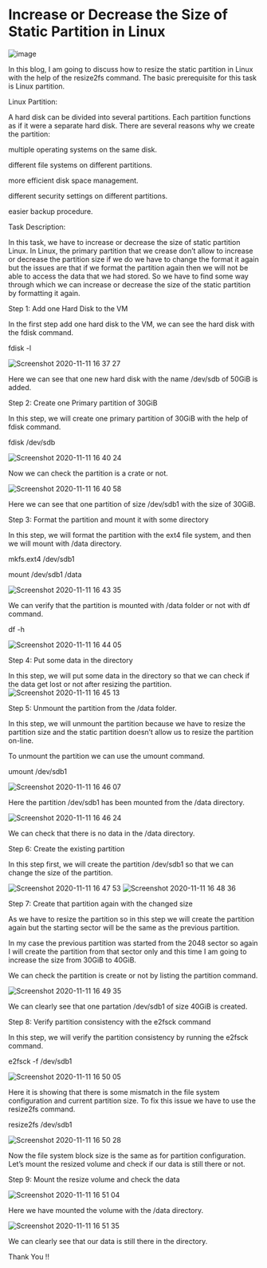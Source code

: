 
# Increase or Decrease the Size of Static Partition in Linux

![image](https://user-images.githubusercontent.com/61896468/98809641-df23b480-2443-11eb-965b-a561f4f346f2.png)

In this blog, I am going to discuss how to resize the static partition in Linux with the help of the resize2fs command. The basic prerequisite for this task is Linux partition.

Linux Partition:

A hard disk can be divided into several partitions. Each partition functions as if it were a separate hard disk. There are several reasons why we create the partition:

multiple operating systems on the same disk.

different file systems on different partitions.

more efficient disk space management.

different security settings on different partitions.

easier backup procedure.

Task Description:

In this task, we have to increase or decrease the size of static partition Linux. In Linux, the primary partition that we crease don’t allow to increase or decrease the partition size if we do we have to change the format it again but the issues are that if we format the partition again then we will not be able to access the data that we had stored. So we have to find some way through which we can increase or decrease the size of the static partition by formatting it again.

Step 1: Add one Hard Disk to the VM

In the first step add one hard disk to the VM, we can see the hard disk with the fdisk command.

fdisk -l

![Screenshot 2020-11-11 16 37 27](https://user-images.githubusercontent.com/61896468/98809743-1a25e800-2444-11eb-965b-57bbed11f348.png)

Here we can see that one new hard disk with the name /dev/sdb of 50GiB is added.

Step 2: Create one Primary partition of 30GiB

In this step, we will create one primary partition of 30GiB with the help of fdisk command.

fdisk /dev/sdb

![Screenshot 2020-11-11 16 40 24](https://user-images.githubusercontent.com/61896468/98809745-1b571500-2444-11eb-8f94-5a66d4ca89ac.png)

Now we can check the partition is a crate or not.

![Screenshot 2020-11-11 16 40 58](https://user-images.githubusercontent.com/61896468/98809752-1c884200-2444-11eb-81d6-6ab3e0a23bf3.png)

Here we can see that one partition of size /dev/sdb1 with the size of 30GiB.

Step 3: Format the partition and mount it with some directory

In this step, we will format the partition with the ext4 file system, and then we will mount with /data directory.

mkfs.ext4 /dev/sdb1

mount /dev/sdb1 /data

![Screenshot 2020-11-11 16 43 35](https://user-images.githubusercontent.com/61896468/98809755-1db96f00-2444-11eb-959b-826064e809dc.png)

We can verify that the partition is mounted with /data folder or not with df command.

df -h

![Screenshot 2020-11-11 16 44 05](https://user-images.githubusercontent.com/61896468/98809757-1eea9c00-2444-11eb-91da-be9f5751e7b6.png)

Step 4: Put some data in the directory

In this step, we will put some data in the directory so that we can check if the data get lost or not after resizing the partition.
![Screenshot 2020-11-11 16 45 13](https://user-images.githubusercontent.com/61896468/98809762-201bc900-2444-11eb-951f-e00d8816a97b.png)

Step 5: Unmount the partition from the /data folder.

In this step, we will unmount the partition because we have to resize the partition size and the static partition doesn’t allow us to resize the partition on-line.

To unmount the partition we can use the umount command.

umount /dev/sdb1

![Screenshot 2020-11-11 16 46 07](https://user-images.githubusercontent.com/61896468/98809765-214cf600-2444-11eb-9750-ade9784f4e58.png)

Here the partition /dev/sdb1 has been mounted from the /data directory.

![Screenshot 2020-11-11 16 46 24](https://user-images.githubusercontent.com/61896468/98809775-25791380-2444-11eb-994a-520f7a1d39d1.png)

We can check that there is no data in the /data directory.

Step 6: Create the existing partition

In this step first, we will create the partition /dev/sdb1 so that we can change the size of the partition.

![Screenshot 2020-11-11 16 47 53](https://user-images.githubusercontent.com/61896468/98809779-26aa4080-2444-11eb-8430-871ac0e7a48b.png)
![Screenshot 2020-11-11 16 48 36](https://user-images.githubusercontent.com/61896468/98809790-2a3dc780-2444-11eb-8be9-0c6899ce5611.png)

Step 7: Create that partition again with the changed size

As we have to resize the partition so in this step we will create the partition again but the starting sector will be the same as the previous partition.

In my case the previous partition was started from the 2048 sector so again I will create the partition from that sector only and this time I am going to increase the size from 30GiB to 40GiB.



We can check the partition is create or not by listing the partition command.

![Screenshot 2020-11-11 16 49 35](https://user-images.githubusercontent.com/61896468/98809791-2ad65e00-2444-11eb-8149-edbe8c23a319.png)

We can clearly see that one partation /dev/sdb1 of size 40GiB is created.

Step 8: Verify partition consistency with the e2fsck command

In this step, we will verify the partition consistency by running the e2fsck command.

e2fsck -f /dev/sdb1

![Screenshot 2020-11-11 16 50 05](https://user-images.githubusercontent.com/61896468/98809795-2c078b00-2444-11eb-81ff-c97aa64381cb.png)

Here it is showing that there is some mismatch in the file system configuration and current partition size. To fix this issue we have to use the resize2fs command.

resize2fs /dev/sdb1

![Screenshot 2020-11-11 16 50 28](https://user-images.githubusercontent.com/61896468/98809802-2dd14e80-2444-11eb-8ff3-5404bc50bb98.png)

Now the file system block size is the same as for partition configuration. Let’s mount the resized volume and check if our data is still there or not.

Step 9: Mount the resize volume and check the data

![Screenshot 2020-11-11 16 51 04](https://user-images.githubusercontent.com/61896468/98809807-2f027b80-2444-11eb-970c-c073754ba239.png)

Here we have mounted the volume with the /data directory.

![Screenshot 2020-11-11 16 51 35](https://user-images.githubusercontent.com/61896468/98809809-3033a880-2444-11eb-9602-6613b6727730.png)

We can clearly see that our data is still there in the directory.

Thank You !!
